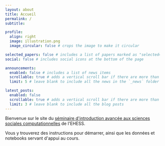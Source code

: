 ```yaml
---
layout: about
title: Accueil
permalink: /
subtitle: 

profile:
  align: right
  image: illustration.png
  image_circular: false # crops the image to make it circular

selected_papers: false # includes a list of papers marked as "selected={true}"
social: false # includes social icons at the bottom of the page

announcements:
  enabled: false # includes a list of news items
  scrollable: true # adds a vertical scroll bar if there are more than 3 news items
  limit: 5 # leave blank to include all the news in the `_news` folder

latest_posts:
  enabled: false
  scrollable: true # adds a vertical scroll bar if there are more than 3 new posts items
  limit: 3 # leave blank to include all the blog posts
---
```


Bienvenue sur le site du [séminaire d'introduction avancée aux sciences sociales computationnelles](https://enseignements.ehess.fr/2024-2025/ue/338) de l'EHESS.

Vous y trouverez des instructions pour démarrer, ainsi que les données et notebooks servant d'appui au cours.